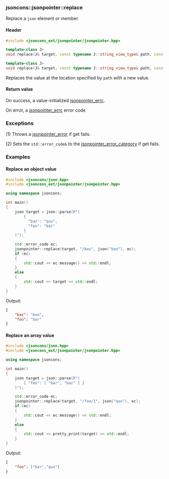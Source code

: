 ### jsoncons::jsonpointer::replace

Replace a `json` element or member.

#### Header
```c++
#include <jsoncons_ext/jsonpointer/jsonpointer.hpp>

template<class J>
void replace(J& target, const typename J::string_view_type& path, const J& value); 

template<class J>
void replace(J& target, const typename J::string_view_type& path, const J& value, std::error_code& ec); 
```

Replaces the value at the location specified by `path` with a new value. 

#### Return value

On success, a value-initialized [jsonpointer_errc](jsonpointer_errc.md). 

On error, a [jsonpointer_errc](jsonpointer_errc.md) error code 

### Exceptions

(1) Throws a [jsonpointer_error](jsonpointer_error.md) if get fails.
 
(2) Sets the `std::error_code&` to the [jsonpointer_error_category](jsonpointer_errc.md) if get fails. 

### Examples

#### Replace an object value

```c++
#include <jsoncons/json.hpp>
#include <jsoncons_ext/jsonpointer/jsonpointer.hpp>

using namespace jsoncons;

int main()
{
    json target = json::parse(R"(
        {
          "baz": "qux",
          "foo": "bar"
        }
    )");

    std::error_code ec;
    jsonpointer::replace(target, "/baz", json("boo"), ec);
    if (ec)
    {
        std::cout << ec.message() << std::endl;
    }
    else
    {
        std::cout << target << std::endl;
    }
}
```
Output:
```json
{
    "baz": "boo",
    "foo": "bar"
}
```

#### Replace an array value

```c++
#include <jsoncons/json.hpp>
#include <jsoncons_ext/jsonpointer/jsonpointer.hpp>

using namespace jsoncons;

int main()
{
    json target = json::parse(R"(
        { "foo": [ "bar", "baz" ] }
    )");

    std::error_code ec;
    jsonpointer::replace(target, "/foo/1", json("qux"), ec);
    if (ec)
    {
        std::cout << ec.message() << std::endl;
    }
    else
    {
        std::cout << pretty_print(target) << std::endl;
    }
}
```
Output:
```json
{
    "foo": ["bar","qux"]
}
```



